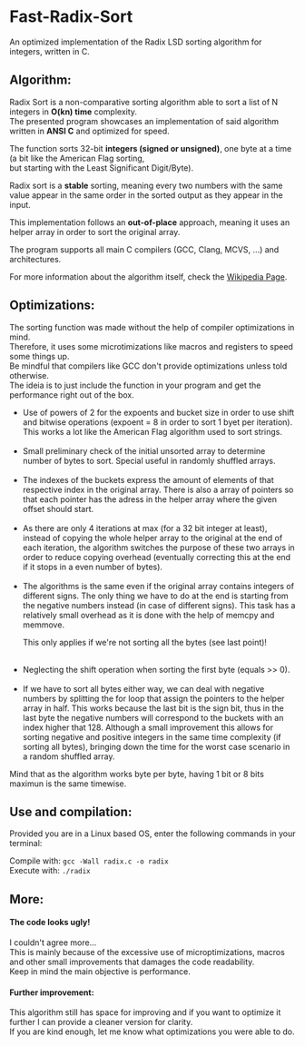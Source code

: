 # Fast-Radix-Sort
An optimized implementation of the Radix LSD sorting algorithm for integers, written in C.

<h2><b>Algorithm:</b></h2>
<p>Radix Sort is a non-comparative sorting algorithm able to sort a list of N integers in <b>O(kn) time</b> complexity.
<br>The presented program showcases an implementation of said algorithm written in <b>ANSI C</b> and optimized for speed.</p>
<p>The function sorts 32-bit <b>integers (signed or unsigned)</b>, one byte at a time (a bit like the American Flag sorting,
<br>but starting with the Least Significant Digit/Byte).</p>
<p>Radix sort is a <b>stable</b> sorting, meaning every two numbers with the same value appear in the same order in the
   sorted output as they appear in the input.</p>
<p>This implementation follows an <b>out-of-place</b> approach, meaning it uses an helper array in order to sort
  the original array.</p>
<p>The program supports all main C compilers (GCC, Clang, MCVS, ...) and architectures.
<p>For more information about the algorithm itself, check the
<a target="_tab" href="https://en.wikipedia.org/wiki/Radix_sort">Wikipedia Page</a>.</p>

<h2><b>Optimizations:</b></h2>

<p>The sorting function was made without the help of compiler optimizations in mind.
<br>Therefore, it uses some microtimizations like macros and registers to speed some things up.
<br>Be mindful that compilers like GCC don't provide optimizations unless told otherwise.
<br>The ideia is to just include the function in your program and get the performance right out
of the box.</p>

<ul>
  <li>Use of powers of 2 for the expoents and bucket size in order to use
      shift and bitwise operations (expoent = 8 in order to sort 1 byet per iteration).
      This works a lot like the American Flag algorithm used to sort strings.</li>
<br>
  <li>Small preliminary check of the initial unsorted array to determine
      number of bytes to sort. Special useful in randomly shuffled arrays.</li>
<br>
  <li>The indexes of the buckets express the amount of elements of that respective
      index in the original array. There is also a array of pointers so that
      each pointer has the adress in the helper array where the given offset
      should start.</li>
   <br>
  <li>As there are only 4 iterations at max (for a 32 bit integer at least),
      instead of copying the whole helper array to the original at the end of 
      each iteration, the algorithm switches the purpose of these two arrays
      in order to reduce copying overhead (eventually correcting this at the
      end if it stops in a even number of bytes).</li>
<br>
  <li>The algorithms is the same even if the original array contains integers
      of different signs. The only thing we have to do at the end is starting
      from the negative numbers instead (in case of different signs). This task
      has a relatively small overhead as it is done with the help of memcpy and
      memmove.<p>This only applies if we're not sorting all the bytes (see last point)!</li>
<br>
  <li>Neglecting the shift operation when sorting the first byte (equals >> 0).</li>
<br>
  <li>If we have to sort all bytes either way, we can deal with negative numbers by 
      splitting the for loop that assign the pointers to the helper array in half.
      This works because the last bit is the sign bit, thus in the last byte the negative
      numbers will correspond to the buckets with an index higher that 128.
      Although a small improvement this allows for sorting negative and positive integers
      in the same time complexity (if sorting all bytes), bringing down the time for the worst
      case scenario in a random shuffled array.</li>
</ul>      

<p>Mind that as the algorithm works byte per byte, having 1 bit or 8 bits maximun is the same timewise.</p>

<h2><b>Use and compilation:</b></h2>
<p>Provided you are in a Linux based OS, enter the following commands in your terminal:</p>
<p>Compile with: <code>gcc -Wall radix.c -o radix</code>
<br>Execute with: <code>./radix</code> </p>

<h2><b>More:</b></h2>

<h4><b>The code looks ugly!</b></h4>
<p>I couldn't agree more...
  <br>This is mainly because of the excessive use of microptimizations, macros and other
  small improvements that damages the code readability.
  <br>Keep in mind the main objective is performance.</p>

<h4><b>Further improvement:</b></h4>
<p>This algorithm still has space for improving and if you want to optimize it further
  I can provide a cleaner version for clarity.
<br>If you are kind enough, let me know what optimizations you were able to do.</p>
